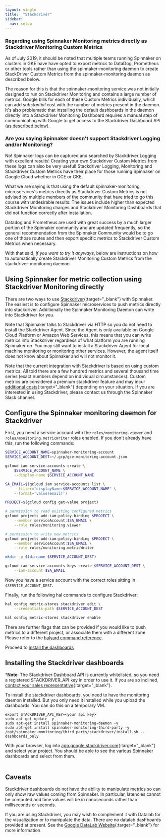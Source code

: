 ```yaml
---
layout: single
title:  "Stackdriver"
sidebar:
  nav: setup
---
```



### Regarding using Spinnaker Monitoring metrics directly as Stackdriver Monitoring Custom Metrics

As of July 2019, it should be noted that multiple teams running Spinnaker on clusters in GKE have have opted to export metrics to DataDog, Prometheus or other tools rather than using the spinnaker-monitoring daemon to create StackDriver Custom Metrics from the spinnaker-monitoring daemon as described below.

The reason for this is that the spinnaker-monitoring service was not initially designed to run on Stackdriver Monitoring and contains a large number of metrics. Google bills for each of these Custom Metrics individually, which can add *substantial* cost with the number of metrics present in the daemon. It's also problematic that installing the default dashboards in the daemon directly into a Stackdriver Monitoring Dashboard requires a manual step of communicating with Google to get access to the Stackdriver Dashboard API ([as described below](#installing-the-stackdriver-dashboards)).

### Are you saying Spinnaker doesn't support Stackdriver Logging and/or Monitoring?

No! Spinnaker logs can be captured and searched by Stackdriver Logging with excellent results! Creating your own Stackdriver Custom Metrics from these logs can also be very useful! Stackdriver Logging, Monitoring and Stackdriver Custom Metrics have their place for those running Spinnaker on Google Cloud whether in GCE or GKE.

What we are saying is that using the default spinnaker-monitoring microservices's metrics directly as Stackdriver Custom Metrics is not advised by multiple members of the community that have tried to go this course with undesirable results. The issues include higher than expected Stackdriver Monitoring charges and Stackdriver Monitoring Dashboards that did not function correctly after installation.

Datadog and Prometheus are used with great success by a much larger portion of the Spinnaker community and are updated frequently, so the general recommendation from the Spinnaker Community would be to go one of those routes and then export specific metrics to Stackdriver Custom Metrics when necessary.

With that said, *if you want to try it anyways*, below are instructions on how to automatically create Stackdriver Monitoring Custom Metrics from the stackdriver-monitoring daemon.  

## Using Spinnaker for metric collection using Stackdriver Monitoring directly

There are two ways to use [Stackdriver](https://cloud.google.com/stackdriver){:target="\_blank"}
with Spinnaker. The easiest is
to configure Spinnaker microservices to push metrics directly into
stackdriver. Additionally the Spinnaker Monitoring Daemon can write
into Stackdriver for you.

Note that Spinnaker talks to Stackdriver via HTTP so you do not need
to install the Stackdriver Agent. Since the Agent is only available on
Google Cloud Platform or Amazon Web Services, this means that you can
write metrics into Stackdriver regardless of what platform you are running
Spinnaker on. You may still want to install a Stackdriver Agent for
local machine monitoring or monitoring other services. However, the
agent itself does not know about Spinnaker and will not monitor it.

Note that the current integration with Stackdriver is based on using
custom metrics. All told there are a few hundred metrics and several
thousand time series (exact numbers depend on individual circumstances).
Custom metrics are considered a premium stackdriver feature and may incur
[additional costs](https://cloud.google.com/stackdriver/pricing){:target="\_blank"}
depending on your situation. If you are interested in using
Stackdriver, please contact us through the Spinnaker Slack channel.




## Configure the Spinnaker monitoring daemon for Stackdriver


First, you need a service account with the `roles/monitoring.viewer` and
`roles/monitoring.metricWriter` roles enabled. If you don't already have this,
run the following commands:

```bash
SERVICE_ACCOUNT_NAME=spinnaker-monitoring-account
SERVICE_ACCOUNT_DEST=~/.gcp/gce-monitoring-account.json

gcloud iam service-accounts create \
    $SERVICE_ACCOUNT_NAME \
    --display-name $SERVICE_ACCOUNT_NAME

SA_EMAIL=$(gcloud iam service-accounts list \
    --filter="displayName:$SERVICE_ACCOUNT_NAME" \
    --format='value(email)')

PROJECT=$(gcloud config get-value project)

# permission to read existing configured metrics
gcloud projects add-iam-policy-binding $PROJECT \
    --member serviceAccount:$SA_EMAIL \
    --role roles/monitoring.viewer

# permission to write new metrics
gcloud projects add-iam-policy-binding $PROJECT \
    --member serviceAccount:$SA_EMAIL \
    --role roles/monitoring.metricWriter

mkdir -p $(dirname $SERVICE_ACCOUNT_DEST)

gcloud iam service-accounts keys create $SERVICE_ACCOUNT_DEST \
    --iam-account $SA_EMAIL
```

Now you have a service account with the correct roles sitting in
`$SERVICE_ACCOUNT_DEST`.

Finally, run the following hal commands to configure Stackdriver:

```bash
hal config metric-stores stackdriver edit \
    --credentials-path $SERVICE_ACCOUNT_DEST

hal config metric-stores stackdriver enable
```

There are further flags that can be provided if you would like to push metrics
to a different project, or associate them with a different zone. Please refer
to the [halyard command
reference](/reference/halyard/commands/#hal-config-metric-stores-stackdriver-edit).

Proceed to [install the dashboards](#installing-the-stackdriver-dashboards)


## Installing the Stackdriver dashboards

*__Note__: The Stackdriver Dashboard API is currently whitelisted, so
you need a registered STACKDRIVER_API key in order to use it. If you
are so inclined, [contact your sales
representative](https://cloud.google.com/contact/){:target="\_blank"}.

To install the stackdriver dashboards, you need to have the monitoring daemon
installed. But you only need it installed while you upload the dashboards.
You can do this on a temporary VM.

```
export STACKDRIVER_API_KEY=<your api key>
sudo apt-get update -y
sudo apt-get install spinnaker-monitoring-daemon -y
sudo apt-get install spinnaker-monitoring-third-party -y
/opt/spinnaker-monitoring/third_party/stackdriver/install.sh --dashboards_only
```

With your browser, log into
[app.google.stackdriver.com](https://app.google.stackdriver.com){:target="\_blank"}
and select your project. You should be able to see the various Spinnaker
dashboards and select from them.
                                                                                                         

## Caveats

Stackdriver dashboards do not have the ability to manipulate metrics so
can only show raw values coming from Spinnaker. In particular, latencies
cannot be computed and time values will be in nanoseconds rather than
milliseconds or seconds.

If you are using Stackdriver, you may wish to complement it with Datalab
for the visualization or to manipulate the data. There are no datalab
dashboards provided at present. See the
[Google DataLab Website](https://cloud.google.com/datalab/){:target="\_blank"}
for more information.
